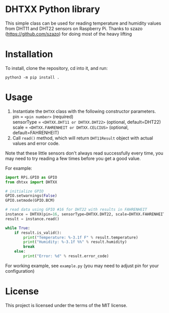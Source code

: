 # DHTXX Python library

This simple class can be used for reading temperature and humidity values from DHT11 and DHT22 sensors on Raspberry Pi.
Thanks to szazo (https://github.com/szazo) for doing most of the heavy lifting

# Installation

To install, clone the repository, cd into it, and run:

```
python3 -m pip install .
```

# Usage

1. Instantiate the `DHTXX` class with the following constructor parameters.  
    pin = `<pin number>` (required)  
    sensorType = `<DHTXX.DHT11 or DHTXX.DHT22>` (optional, default=DHT22)  
    scale = `<DHTXX.FAHRENHEIT or DHTXX.CELCIUS>` (optional, default=FAHRENHEIT)  
2. Call `read()` method, which will return `DHT11Result` object with actual values and error code.

Note that these little sensors don't always read successfully every time, you may need to try reading a few times before you get a good value.

For example:

```python
import RPi.GPIO as GPIO
from dhtxx import DHTXX

# initialize GPIO
GPIO.setwarnings(False)
GPIO.setmode(GPIO.BCM)

# read data using GPIO #16 for DHT22 with results in FAHRENHEIT
instance = DHTXX(pin=16, sensorType=DHTXX.DHT22, scale=DHTXX.FAHRENHEIT)
result = instance.read()

while True:
    if result.is_valid():
        print("Temperature: %-3.1f F" % result.temperature)
        print("Humidity: %-3.1f %%" % result.humidity)
        break
    else:
        print("Error: %d" % result.error_code)
```

For working example, see `example.py` (you may need to adjust pin for your configuration)


# License

This project is licensed under the terms of the MIT license.
